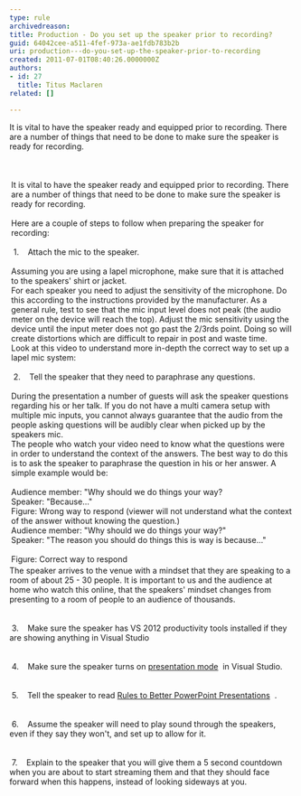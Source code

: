 ```yaml
---
type: rule
archivedreason: 
title: Production - Do you set up the speaker prior to recording?
guid: 64042cee-a511-4fef-973a-ae1fdb783b2b
uri: production---do-you-set-up-the-speaker-prior-to-recording
created: 2011-07-01T08:40:26.0000000Z
authors:
- id: 27
  title: Titus Maclaren
related: []

---
```



<p class="MsoNormal">​​It is vital to have the speaker ready and equipped prior to recording. There are a number of things that need to be done to make sure the speaker is ready for recording.</p>
<br><excerpt class='endintro'></excerpt><br>
<div style="margin&#58;0px;padding&#58;3px;text-align&#58;left;background-image&#58;none;"><div>It is vital to have the speaker ready and equipped prior to recording. There are a number of things that need to be done to make sure the speaker is ready for recording.</div><div>&#160;</div><div>Here are a couple of steps to follow when preparing the speaker for recording&#58;</div><div>&#160;</div><div>&#160;1.&#160;&#160;&#160; Attach the mic to the speaker.</div><div>&#160;</div><div>Assuming you are using a lapel microphone, make sure that it is attached to the speakers' shirt or jacket.</div><div>For each speaker you need to adjust the sensitivity of the microphone. Do this according to the instructions provided by the manufacturer. As a general rule, test to see that the mic input level does not peak (the audio meter on the device will reach the top). Adjust the mic sensitivity using the device until the input meter does not go past the 2/3rds point. Doing so will create distortions which are difficult to repair in post and waste time.</div><div>Look at this video to understand more in-depth the correct way to set up a lapel mic system&#58;<div class="ms-rtestate-read ms-rte-wpbox"><div class="ms-rtestate-notify  ms-rtestate-read 69ce32db-1dbd-494b-8236-09b153c027e4" id="div_69ce32db-1dbd-494b-8236-09b153c027e4"></div><div id="vid_69ce32db-1dbd-494b-8236-09b153c027e4" style="display&#58;none;"></div></div></div><div>&#160;</div><div>&#160;2.&#160;&#160;&#160; Tell the speaker that they need to paraphrase any questions.</div><div>&#160;</div><div>During the presentation a number of guests will ask the speaker questions regarding his or her talk. If you do not have a multi camera setup with multiple mic inputs, you cannot always guarantee that the audio from the people asking questions will be audibly clear when picked up by the speakers mic.</div><div>The people who watch your video need to know what the questions were in order to understand the context of the answers. The best way to do this is to ask the speaker to paraphrase the question in his or her answer. A simple example would be&#58;</div><div>&#160;</div><div class="ssw-rteStyle-GreyBox">Audience member&#58; &quot;Why should we do things your way? <br>Speaker&#58; &quot;Because...&quot;</div> 
   <span class="ssw-rteStyle-FigureBad">Figure&#58;&#160;Wrong way to respond (viewer will not understand what the context of the answer without knowing the question.)</span> 
   <div class="ssw-rteStyle-GreyBox">Audience member&#58; &quot;Why should we do things your way?&quot;<br>Speaker&#58; &quot;The reason you should do things this is way is because...&quot;</div> 
   <br>
   <span class="ssw-rteStyle-FigureGood">Figure&#58; Correct way to respond</span></div><div>The speaker arrives to the venue with a mindset that they are speaking to a room of about 25 - 30 people. It is important to us and the audience at home who watch this online, that the speakers' mindset changes from presenting to a room of people to an audience of thousands.</div><div>
   <br>&#160;</div><div>&#160;3. &#160; &#160;Make sure the speaker has VS 2012 productivity tools installed if they are showing anything in Visual Studio</div><div>
   <br>&#160;</div><div>&#160;4. &#160; &#160;Make sure the speaker turns on <a href="https&#58;//ntotten.com/2012/12/13/visual-studio-2012-presentation-mode/">presentation mode</a> <img title="You are now leaving SSW" src="/Style%20Library/SSW/CoreImages/external.gif" alt="" /> in Visual Studio.</div><div>
   <br>&#160;</div><div>&#160;5. &#160; &#160;Tell the speaker to read <a href="https&#58;//www.google.com.au/url?sa=t&amp;rct=j&amp;q=&amp;esrc=s&amp;source=web&amp;cd=8&amp;cad=rja&amp;ved=0CHMQFjAH&amp;url=http&#58;//www.ssw.com.au/ssw/standards/Rules/RulesToBetterPowerpointPresentations.aspx&amp;ei=ue-GUdiyNueWiQedlICQBg&amp;usg=AFQjCNGvMOBZ3W-Ri29auNajyEjSPzX9oA&amp;sig2=9Is7_Z_fo0VGQt9r5SZpOg&amp;bvm=bv.45960087%2cd.aGc">Rules to Better PowerPoint Presentations</a> <img title="You are now leaving SSW" src="/Style%20Library/SSW/CoreImages/external.gif" alt="" /> .</div><div>
   <br>&#160;</div><div>&#160;6. &#160; &#160;Assume the speaker will need to play sound through the speakers, even if they say they won't, and set up to allow for it.<strong></strong></div><div>
   <br>&#160;</div><div>&#160;7. &#160; &#160;Explain to the speaker that you will give them a 5 second countdown when you are about to start streaming them and that they should face forward when this happens, instead of looking sideways at you.</div>


